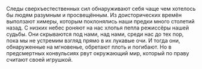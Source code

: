 Следы сверхъестественных сил обнаруживают себя чаще чем хотелось бы людям разумным и просвещённым. Из доисторических времён выползают химеры, которым поклонялись наши предки много столетий назад. С низких небес роняют на нас хлопья пепла режиссёры нашей судьбы. Они скрываются под нами, над нами, среди нас до тех пор, пока мы не устремим взгляд прямо в их лукавые очи. И тогда они, обнаруженные на мгновенье, обретают плоть и погибают. Но в предсмертных конвульсиях рвут окружающий мир, который по праву считают своей игрушкой.

